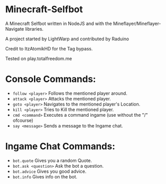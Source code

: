 # Minecraft-Selfbot
A Minecraft Selfbot written in NodeJS and with the Mineflayer/Mineflayer-Navigate libraries.

A project started by LightWarp and contributed by Raduino 

Credit to ItzAtomikHD for the Tag bypass.

Tested on play.totalfreedom.me


# Console Commands:
* `follow <player>` Follows the mentioned player around.
* `attack <player>` Attacks the mentioned player.
* `goto <player>` Navigates to the mentioned player's Location.
* `kill <player>` Tries to Kill the mentioned player.
* `cmd <command>` Executes a command ingame (use without the "/" ofcourse)
* `say <message>` Sends a message to the Ingame chat.

# Ingame Chat Commands:
* `bot.quote` Gives you a random Quote.
* `bot.ask <question>` Ask the bot a question.
* `bot.advice` Gives you good advice.
* `bot.info` Gives info on the bot.